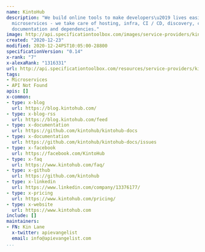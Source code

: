 ```yaml
---
name: KintoHub
description: "We build online tools to make developers\u2019 lives easier. You code
  microservices - we take care of hosting, infra, CI / CD, discovery, compatibility,
  documentation and dependencies."
image: http://api.specificationtoolbox.com/images/service-providers/kintohub.jpg
created: "2020-12-23"
modified: 2020-12-24PST10:05:00-28800
specificationVersion: "0.14"
x-rank: "7"
x-alexaRank: "1316331"
url: http://api.specificationtoolbox.com/resources/service-providers/kintohub/
tags:
- Microservices
- API Not Found
apis: []
x-common:
- type: x-blog
  url: https://blog.kintohub.com/
- type: x-blog-rss
  url: https://blog.kintohub.com/feed
- type: x-documentation
  url: https://github.com/kintohub/kintohub-docs
- type: x-documentation
  url: https://github.com/kintohub/kintohub-docs/issues
- type: x-facebook
  url: https://facebook.com/KintoHub
- type: x-faq
  url: https://www.kintohub.com/faq/
- type: x-github
  url: https://github.com/kintohub
- type: x-linkedin
  url: https://www.linkedin.com/company/13376177/
- type: x-pricing
  url: https://www.kintohub.com/pricing/
- type: x-website
  url: https://www.kintohub.com
include: []
maintainers:
- FN: Kin Lane
  x-twitter: apievangelist
  email: info@apievangelist.com
...
```

